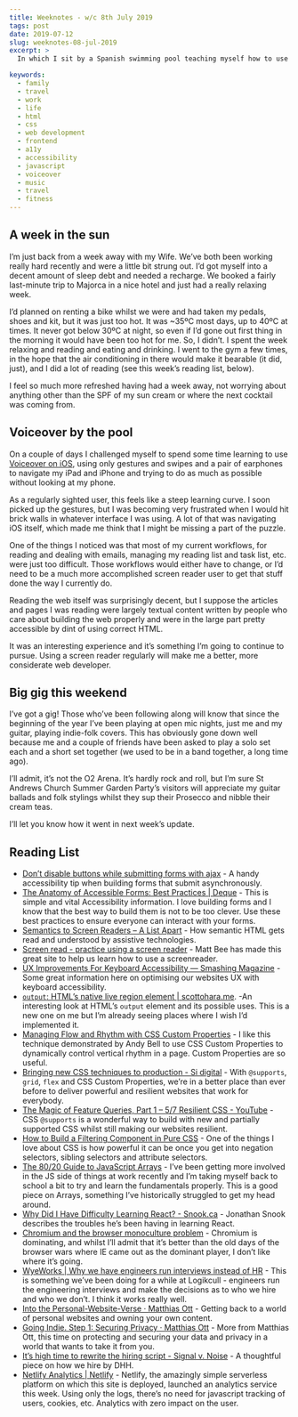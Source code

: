 ```yaml
---
title: Weeknotes - w/c 8th July 2019
tags: post
date: 2019-07-12
slug: weeknotes-08-jul-2019
excerpt: >
  In which I sit by a Spanish swimming pool teaching myself how to use an assistive technology, prepare for a big gig, and read a bunch of frontend web development articles.

keywords:
  - family
  - travel
  - work
  - life
  - html
  - css
  - web development
  - frontend
  - a11y
  - accessibility
  - javascript
  - voiceover
  - music
  - travel
  - fitness
---
```


## A week in the sun

I’m just back from a week away with my Wife. We’ve both been working really hard recently and were a little bit strung out. I’d got myself into a decent amount of sleep debt and needed a recharge. We booked a fairly last-minute trip to Majorca in a nice hotel and just had a really relaxing week.

I’d planned on renting a bike whilst we were and had taken my pedals, shoes and kit, but it was just too hot. It was ~35ºC most days, up to 40ºC at times. It never got below 30ºC at night, so even if I’d gone out first thing in the morning it would have been too hot for me. So, I didn’t. I spent the week relaxing and reading and eating and drinking. I went to the gym a few times, in the hope that the air conditioning in there would make it bearable (it did, just), and I did a lot of reading (see this week’s reading list, below).

I feel so much more refreshed having had a week away, not worrying about anything other than the SPF of my sun cream or where the next cocktail was coming from.

## Voiceover by the pool

On a couple of days I challenged myself to spend some time learning to use [Voiceover on iOS](https://www.apple.com/accessibility/iphone/vision/), using only gestures and swipes and a pair of earphones to navigate my iPad and iPhone and trying to do as much as possible without looking at my phone.

As a regularly sighted user, this feels like a steep learning curve. I soon picked up the gestures, but I was becoming very frustrated when I would hit brick walls in whatever interface I was using. A lot of that was navigating iOS itself, which made me think that I might be missing a part of the puzzle.

One of the things I noticed was that most of my current workflows, for reading and dealing with emails, managing my reading list and task list, etc. were just too difficult. Those workflows would either have to change, or I’d need to be a much more accomplished screen reader user to get that stuff done the way I currently do.

Reading the web itself was surprisingly decent, but I suppose the articles and pages I was reading were largely textual content written by people who care about building the web properly and were in the large part pretty accessible by dint of using correct HTML.

It was an interesting experience and it’s something I’m going to continue to pursue. Using a screen reader regularly will make me a better, more considerate web developer.

## Big gig this weekend

I’ve got a gig! Those who’ve been following along will know that since the beginning of the year I’ve been playing at open mic nights, just me and my guitar, playing indie-folk covers. This has obviously gone down well because me and a couple of friends have been asked to play a solo set each and a short set together (we used to be in a band together, a long time ago).

I’ll admit, it’s not the O2 Arena. It’s hardly rock and roll, but I’m sure St Andrews Church Summer Garden Party’s visitors will appreciate my guitar ballads and folk stylings whilst they sup their Prosecco and nibble their cream teas.

I’ll let you know how it went in next week’s update.

## Reading List

- [Don’t disable buttons while submitting forms with ajax](https://gomakethings.com/dont-disable-buttons-while-submitting-forms-with-ajax/?mc_cid=15d5423794&mc_eid=44d5397581) - A handy accessibility tip when building forms that submit asynchronously.
- [The Anatomy of Accessible Forms: Best Practices | Deque](https://www.deque.com/blog/anatomy-of-accessible-forms-best-practices/) - This is simple and vital Accessibility information. I love building forms and I know that the best way to build them is not to be too clever. Use these best practices to ensure everyone can interact with your forms.
- [Semantics to Screen Readers – A List Apart](https://alistapart.com/article/semantics-to-screen-readers/) - How semantic HTML gets read and understood by assistive technologies.
- [Screen read - practice using a screen reader](https://screen-read.com/) - Matt Bee has made this great site to help us learn how to use a screenreader.
- [UX Improvements For Keyboard Accessibility — Smashing Magazine](https://www.smashingmagazine.com/2019/07/ux-improvements-keyboard-accessibility/) - Some great information here on optimising our websites UX with keyboard accessibility.
- [`output`: HTML’s native live region element | scottohara.me](https://www.scottohara.me/blog/2019/07/10/the-output-element.html). -An interesting look at HTML’s `output` element and its possible uses. This is a new one on me but I’m already seeing places where I wish I’d implemented it.
- [Managing Flow and Rhythm with CSS Custom Properties](https://24ways.org/2018/managing-flow-and-rhythm-with-css-custom-properties/) - I like this technique demonstrated by Andy Bell to use CSS Custom Properties to dynamically control vertical rhythm in a page. Custom Properties are so useful.
- [Bringing new CSS techniques to production - Si digital](https://sidigital.co/blog/bringing-new-css-techniques-to-production) - With `@supports`, `grid`, `flex` and CSS Custom Properties, we’re in a better place than ever before to deliver powerful and resilient websites that work for everybody.
- [The Magic of Feature Queries, Part 1 – 5/7 Resilient CSS - YouTube](https://www.youtube.com/watch?v=T8uxmUQZsck&feature=youtu.be&list=PLbSquHt1VCf1kpv9WRGMCA9_Nn4vCLZ9Y) - CSS `@supports` is a wonderful way to build with new and partially supported CSS whilst still making our websites resilient.
- [How to Build a Filtering Component in Pure CSS](https://webdesign.tutsplus.com/tutorials/how-to-build-a-filtering-component-in-pure-css--cms-33111) - One of the things I love about CSS is how powerful it can be once you get into negation selectors, sibling selectors and attribute selectors.
- [The 80/20 Guide to JavaScript Arrays](http://thecodebarbarian.com/the-80-20-guide-to-javascript-arrays.html) - I’ve been getting more involved in the JS side of things at work recently and I’m taking myself back to school a bit to try and learn the fundamentals properly. This is a good piece on Arrays, something I’ve historically struggled to get my head around.
- [Why Did I Have Difficulty Learning React? - Snook.ca](https://snook.ca/archives/javascript/difficulty-with-react) - Jonathan Snook describes the troubles he’s been having in learning React.
- [Chromium and the browser monoculture problem](https://dev.to/kenbellows/chromium-and-the-browser-monoculture-problem-420n) - Chromium is dominating, and whilst I’ll admit that it’s better than the old days of the browser wars where IE came out as the dominant player, I don’t like where it’s going.
- [WyeWorks | Why we have engineers run interviews instead of HR](https://www.wyeworks.com/blog/2019/06/07/why-we-have-engineers-run-interviews-instead-of-hr/) - This is something we’ve been doing for a while at Logikcull - engineers run the engineering interviews and make the decisions as to who we hire and who we don’t. I think it works really well.
- [Into the Personal-Website-Verse · Matthias Ott](https://matthiasott.com/articles/into-the-personal-website-verse) - Getting back to a world of personal websites and owning your own content.
- [Going Indie. Step 1: Securing Privacy · Matthias Ott](https://matthiasott.com/articles/going-indie-securing-privacy) - More from Matthias Ott, this time on protecting and securing your data and privacy in a world that wants to take it from you.
- [It’s high time to rewrite the hiring script - Signal v. Noise](https://m.signalvnoise.com/its-high-time-to-rewrite-the-hiring-script/) - A thoughtful piece on how we hire by DHH.
- [Netlify Analytics | Netlify](https://www.netlify.com/products/analytics/) - Netlify, the amazingly simple serverless platform on which this site is deployed, launched an analytics service this week. Using only the logs, there’s no need for javascript tracking of users, cookies, etc. Analytics with zero impact on the user.
